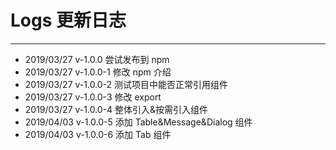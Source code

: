 # Logs 更新日志

---

- 2019/03/27 v-1.0.0 尝试发布到 npm
- 2019/03/27 v-1.0.0-1 修改 npm 介绍
- 2019/03/27 v-1.0.0-2 测试项目中能否正常引用组件
- 2019/03/27 v-1.0.0-3 修改 export
- 2019/03/27 v-1.0.0-4 整体引入&按需引入组件
- 2019/04/03 v-1.0.0-5 添加 Table&Message&Dialog 组件
- 2019/04/03 v-1.0.0-6 添加 Tab 组件
